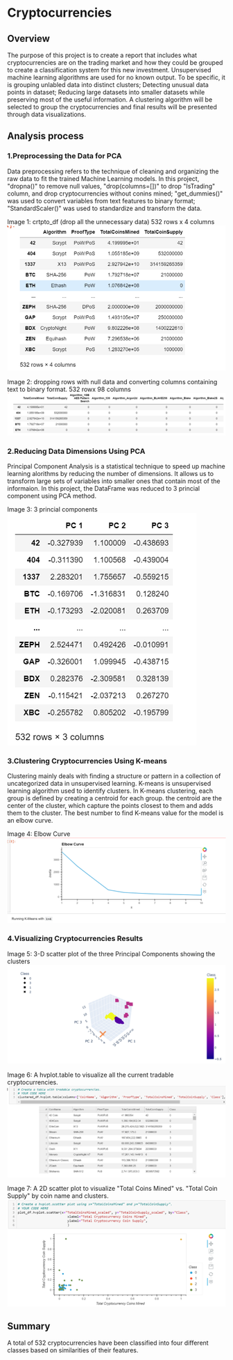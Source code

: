 # Cryptocurrencies
## Overview
The purpose of this project is to create a report that includes what cryptocurrencies are on the trading market and how they could be grouped to create a classification system for this new investment.
Unsupervised machine learning algorithms are used for no known output. To be specific, it is grouping unlabled data into distinct clusters; Detecting unusual data points in dataset; Reducing large datasets into smaller datasets while preserving most of the useful information.
A clustering algorithm will be selected to group the cryptocurrencies and final results will be presented through data visualizations. 

## Analysis process
### 1.Preprocessing the Data for PCA
Data preprocessing refers to the technique of cleaning and organizing the raw data to fit the trained Machine Learning models.
In this project, "dropna()" to remove null values, "drop(columns=[])" to drop "IsTrading" column, and drop cryptocurrencies without conins mined; "get_dummies()" was used to convert variables from text features to binary format; "StandardScaler()" was used to standardize and transform the data.

Image 1: crtpto_df (drop all the unnecessary data) 532 rows x 4 columns
![](images/1.PNG)

Image 2: dropping rows with null data and converting columns containing text to binary format. 532 rowx 98 columns
![](images/2.PNG)

### 2.Reducing Data Dimensions Using PCA
Principal Component Analysis is a statistical technique to speed up machine learning alorithms by reducing the number of dimensions. It allows us to transform large sets of variables into smaller ones that contain most of the informaion. In this project, the DataFrame was reduced to 3 princial component using PCA method.

Image 3: 3 princial components
![](images/3.PNG)

### 3.Clustering Cryptocurrencies Using K-means
Clustering mainly deals with finding a structure or pattern in a collection of uncategorized data in unsupervised learning. K-means is unsupervised learning algorithm used to identify clusters. In K-means clustering, each group is defined by creating a centroid for each group. the centroid are the center of the cluster, which capture the points closest to them and adds them to the cluster.
The best number to find K-means value for the model is an elbow curve.

Image 4: Elbow Curve
![](images/4.PNG)

### 4.Visualizing Cryptocurrencies Results

Image 5: 3-D scatter plot of the three Principal Components showing the clusters
![](images/5.PNG)

Image 6: A hvplot.table to visualize all the current tradable cryptocurrencies.
![](images/6.PNG)

Image 7: A 2D scatter plot to visualize "Total Coins Mined" vs. "Total Coin Supply" by coin name and clusters.
![](images/7.PNG)

## Summary
A total of 532 cryptocurrencies have been classified into four different classes based on similarities of their features.





